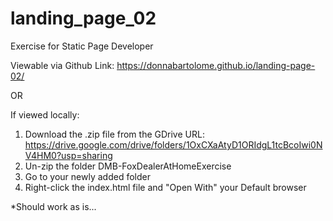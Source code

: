 # landing_page_02
Exercise for Static Page Developer

Viewable via Github Link: https://donnabartolome.github.io/landing-page-02/

OR

If viewed locally:
1. Download the .zip file from the GDrive URL: https://drive.google.com/drive/folders/1OxCXaAtyD1ORIdgL1tcBcoIwi0NV4HM0?usp=sharing
2. Un-zip the folder DMB-FoxDealerAtHomeExercise
3. Go to your newly added folder
4. Right-click the index.html file and "Open With" your Default browser

*Should work as is...